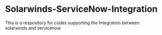# Solarwinds-ServiceNow-Integration
This is a respository for codes supporting the Integration between solarwinds and servicenow
